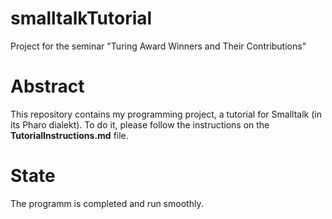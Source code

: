 # smalltalkTutorial
Project for the seminar "Turing Award Winners and Their Contributions"

# Abstract
This repository contains my programming project, a tutorial for Smalltalk (in its Pharo dialekt). To do it, please follow the instructions on the **TutorialInstructions.md** file.

# State
The programm is completed and run smoothly.
